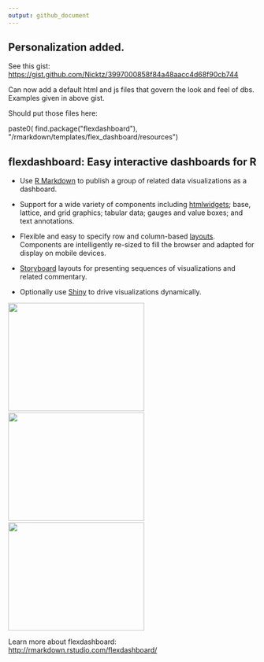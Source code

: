 ```yaml
---
output: github_document
---
```




## Personalization added.

See this gist: https://gist.github.com/Nicktz/3997000858f84a48aacc4d68f90cb744

Can now add a default html and js files that govern the look and feel of dbs. Examples given in above gist.

Should put those files here: 

paste0( find.package("flexdashboard"), "/rmarkdown/templates/flex_dashboard/resources")

## flexdashboard: Easy interactive dashboards for R


* Use [R Markdown](http://rmarkdown.rstudio.com) to publish a group of related data visualizations as a dashboard.

* Support for a wide variety of components including [htmlwidgets](http://www.htmlwidgets.org); base, lattice, and grid graphics; tabular data; gauges and value boxes; and text annotations.

* Flexible and easy to specify row and column-based [layouts](http://rmarkdown.rstudio.com/flexdashboard/layouts.html). Components are intelligently re-sized to fill the browser and adapted for display on mobile devices.

* [Storyboard](http://rmarkdown.rstudio.com/flexdashboard/using.html#storyboards) layouts for presenting sequences of visualizations and related commentary.

* Optionally use [Shiny](http://shiny.rstudio.com) to drive visualizations dynamically.



<a href="https://beta.rstudioconnect.com/jjallaire/htmlwidgets-d3heatmap/"><img src="http://rmarkdown.rstudio.com/flexdashboard/images/htmlwidgets-d3heatmap.png" width=276 height=220></img></a>&nbsp;&nbsp;&nbsp;<a href="https://beta.rstudioconnect.com/jjallaire/htmlwidgets-ggplotly-geoms/"><img src="http://rmarkdown.rstudio.com/flexdashboard/images/plotly.png" width=276 height=220></img></a>&nbsp;&nbsp;&nbsp;<a href="https://jjallaire.shinyapps.io/shiny-biclust/"><img src="http://rmarkdown.rstudio.com/flexdashboard/images/shiny-biclust.png" width=276 height=220></img></a>

Learn more about flexdashboard: <http://rmarkdown.rstudio.com/flexdashboard/>
